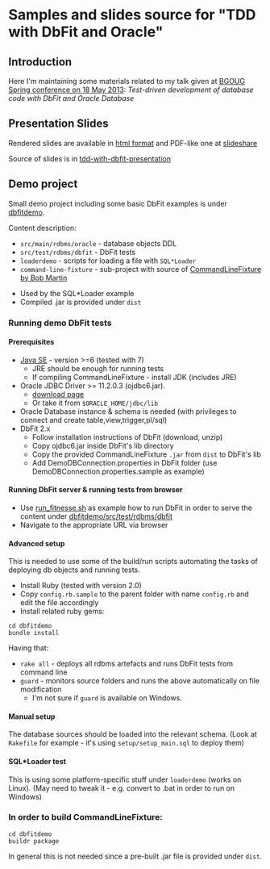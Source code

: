 # Samples and slides source for "TDD with DbFit and Oracle"

## Introduction ##
Here I'm maintaining some materials related to my talk given at
[BGOUG Spring conference on 18 May 2013](http://www.bgoug.org/en/events/details/89.html):
*Test-driven development of database code with DbFit and Oracle Database*


## Presentation Slides

Rendered slides are available in [html format](http://javornikolov.github.io/tdd-with-dbfit-bgoug-201305)
and PDF-like one at [slideshare](http://www.slideshare.net/javornikolov/tdd-with-db-fit-and-oracle-bgoug-conference-20130518)


Source of slides is in [tdd-with-dbfit-presentation](tdd-with-dbfit-presentation)

## Demo project
Small demo project including some basic DbFit examples is under [dbfitdemo](dbfitdemo).

Content description:
 * `src/main/rdbms/oracle` - database objects DDL
 * `src/test/rdbms/dbfit` - DbFit tests
 * `loaderdemo` - scripts for loading a file with `SQL*Loader`
 * `command-line-fixture` - sub-project with source of
   [CommandLineFixture by Bob Martin](http://fit.c2.com/wiki.cgi?CommandLineFixture)
  - Used by the SQL*Loader example
  - Compiled .jar is provided under `dist`

### Running demo DbFit tests

#### Prerequisites
* [Java SE](http://www.oracle.com/technetwork/java/javase/downloads/index.html) -
  version >=6 (tested with 7)
  - JRE should be enough for running tests
  - If compiling CommandLineFixture - install JDK (includes JRE)
* Oracle JDBC Driver >= 11.2.0.3 (ojdbc6.jar).
  - [download page](http://www.oracle.com/technetwork/database/features/jdbc/index-091264.html)
  - Or take it from `$ORACLE_HOME/jdbc/lib`
* Oracle Database instance & schema is needed
  (with privileges to connect and create table,view,trigger,pl/sql)
* DbFit 2.x
  - Follow installation instructions of DbFit (download, unzip)
  - Copy ojdbc6.jar inside DbFit's lib directory
  - Copy the provided CommandLineFixture `.jar` from `dist` to DbFit's lib
  - Add DemoDBConnection.properties in DbFit folder
    (use DemoDBConnection.properties.sample as example)

#### Running DbFit server & running tests from browser

* Use [run_fitnesse.sh](run_fitnesse.sh) as example how to run DbFit in order to
  serve the content under [dbfitdemo/src/test/rdbms/dbfit](dbfitdemo/src/test/rdbms/dbfit)
* Navigate to the appropriate URL via browser

#### Advanced setup
This is needed to use some of the build/run scripts automating the tasks of
deploying db objects and running tests.

* Install Ruby (tested with version 2.0)
* Copy `config.rb.sample` to the parent folder with name `config.rb` and edit
the file accordingly
* Install related ruby gems:

```
cd dbfitdemo
bundle install
```

Having that:
* `rake all` - deploys all rdbms artefacts and runs DbFit tests from command line
* `guard` - monitors source folders and runs the above automatically on file
  modification
  - I'm not sure if `guard` is available on Windows.

#### Manual setup
The database sources should be loaded into the relevant schema. (Look at
`Rakefile` for example - it's using `setup/setup_main.sql` to deploy them)


#### SQL*Loader test
This is using some platform-specific stuff under `loaderdemo` (works on Linux).
(May need to tweak it - e.g. convert to .bat in order to run on Windows)


### In order to build CommandLineFixture:
```
cd dbfitdemo
buildr package
```

In general this is not needed since a pre-built .jar file is provided under `dist`.

